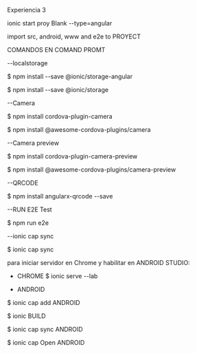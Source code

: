 Experiencia 3

ionic start proy Blank --type=angular

import src, android, www and e2e to PROYECT

COMANDOS EN COMAND PROMT

--localstorage

$ npm install --save @ionic/storage-angular

$ npm install --save @ionic/storage

--Camera

$ npm install cordova-plugin-camera

$ npm install @awesome-cordova-plugins/camera

--Camera preview

$ npm install cordova-plugin-camera-preview

$ npm install @awesome-cordova-plugins/camera-preview


--QRCODE

$ npm install angularx-qrcode --save

--RUN E2E Test

$ npm run e2e


--ionic cap sync

$ ionic cap sync




para iniciar servidor en Chrome y habilitar en ANDROID STUDIO:

-   CHROME
$ ionic serve --lab

-   ANDROID

$ ionic cap add ANDROID

$ ionic BUILD

$ ionic cap sync ANDROID

$ ionic cap Open ANDROID

